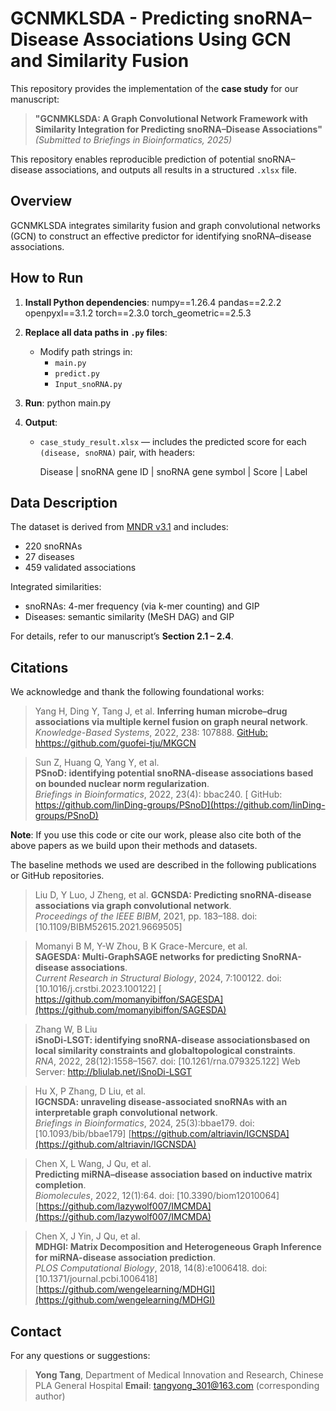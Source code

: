 
# GCNMKLSDA - Predicting snoRNA–Disease Associations Using GCN and Similarity Fusion

This repository provides the implementation of the **case study** for our manuscript:

> **"GCNMKLSDA: A Graph Convolutional Network Framework with Similarity Integration for Predicting snoRNA–Disease Associations"**  
> *(Submitted to Briefings in Bioinformatics, 2025)*

This repository enables reproducible prediction of potential snoRNA–disease associations, and outputs all results in a structured `.xlsx` file.


##  Overview

GCNMKLSDA integrates similarity fusion and graph convolutional networks (GCN) to construct an effective predictor for identifying snoRNA–disease associations.



##  How to Run

1. **Install Python dependencies**:
   numpy==1.26.4
   pandas==2.2.2
   openpyxl==3.1.2
   torch==2.3.0
   torch_geometric==2.5.3


2. **Replace all data paths in `.py` files**:
   - Modify path strings in:
     - `main.py`
     - `predict.py`
     - `Input_snoRNA.py`


3. **Run**:
   python main.py


4. **Output**:
   - `case_study_result.xlsx` — includes the predicted score for each `(disease, snoRNA)` pair, with headers:
     
     Disease | snoRNA gene ID | snoRNA gene symbol | Score | Label



##  Data Description

The dataset is derived from [MNDR v3.1](http://www.rna-society.org/mndr/) and includes:
- 220 snoRNAs
- 27 diseases
- 459 validated associations

Integrated similarities:
- snoRNAs: 4-mer frequency (via k-mer counting) and GIP
- Diseases: semantic similarity (MeSH DAG) and GIP

For details, refer to our manuscript’s **Section 2.1 – 2.4**.


##  Citations

We acknowledge and thank the following foundational works:

> Yang H, Ding Y, Tang J, et al.
> **Inferring human microbe–drug associations via multiple kernel fusion on graph neural network**.  
> *Knowledge-Based Systems*, 2022, 238: 107888.
> [ GitHub: hhttps://github.com/guofei-tju/MKGCN](https://github.com/guofei-tju/MKGCN)

> Sun Z, Huang Q, Yang Y, et al.  
> **PSnoD: identifying potential snoRNA-disease associations based on bounded nuclear norm regularization**.  
> *Briefings in Bioinformatics*, 2022, 23(4): bbac240.
> [ GitHub: https://github.com/linDing-groups/PSnoD](https://github.com/linDing-groups/PSnoD)

 **Note**: If you use this code or cite our work, please also cite both of the above papers as we build upon their methods and datasets.

The baseline methods we used are described in the following publications or GitHub repositories.

> Liu D, Y Luo, J Zheng, et al.
> **GCNSDA: Predicting snoRNA-disease associations via graph convolutional network**.  
> *Proceedings of the IEEE BIBM*, 2021, pp. 183–188. doi: [10.1109/BIBM52615.2021.9669505]

> Momanyi B M, Y-W Zhou, B K Grace-Mercure, et al.  
> **SAGESDA: Multi-GraphSAGE networks for predicting SnoRNA-disease associations**.  
> *Current Research in Structural Biology*, 2024, 7:100122. doi: [10.1016/j.crstbi.2023.100122]
> [ https://github.com/momanyibiffon/SAGESDA](https://github.com/momanyibiffon/SAGESDA)

> Zhang W, B Liu  
> **iSnoDi-LSGT: identifying snoRNA-disease associationsbased on local similarity constraints and globaltopological constraints**.  
> *RNA*, 2022, 28(12):1558–1567. doi: [10.1261/rna.079325.122]
> Web Server: http://bliulab.net/iSnoDi-LSGT

> Hu X, P Zhang, D Liu, et al.  
> **IGCNSDA: unraveling disease-associated snoRNAs with an interpretable graph convolutional network**.  
> *Briefings in Bioinformatics*, 2024, 25(3):bbae179. doi: [10.1093/bib/bbae179]
> [https://github.com/altriavin/IGCNSDA](https://github.com/altriavin/IGCNSDA)

> Chen X, L Wang, J Qu, et al.  
> **Predicting miRNA–disease association based on inductive matrix completion**.  
> *Biomolecules*, 2022, 12(1):64. doi: [10.3390/biom12010064]
> [https://github.com/lazywolf007/IMCMDA](https://github.com/lazywolf007/IMCMDA)

> Chen X, J Yin, J Qu, et al.  
> **MDHGI: Matrix Decomposition and Heterogeneous Graph Inference for miRNA-disease association prediction**.  
> *PLOS Computational Biology*, 2018, 14(8):e1006418. doi: [10.1371/journal.pcbi.1006418]
> [https://github.com/wengelearning/MDHGI](https://github.com/wengelearning/MDHGI)



##  Contact

For any questions or suggestions:

> **Yong Tang**, Department of Medical Innovation and Research, Chinese PLA General Hospital
> **Email**: tangyong_301@163.com (corresponding author)
